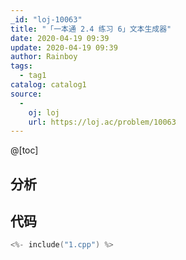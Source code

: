 ```yaml
---
_id: "loj-10063"
title: "「一本通 2.4 练习 6」文本生成器"
date: 2020-04-19 09:39
update: 2020-04-19 09:39
author: Rainboy
tags:
  - tag1
catalog: catalog1
source: 
  - 
    oj: loj
    url: https://loj.ac/problem/10063
---
```



@[toc]
## 分析



## 代码

```c
<%- include("1.cpp") %>
```
